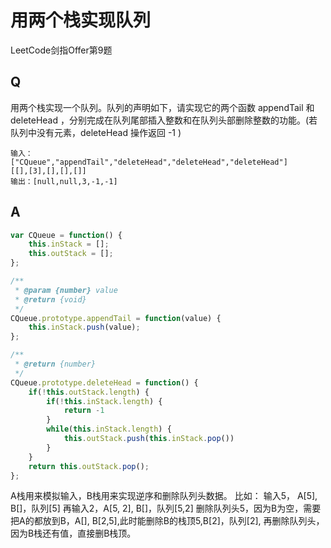 # 用两个栈实现队列
LeetCode剑指Offer第9题

## Q
用两个栈实现一个队列。队列的声明如下，请实现它的两个函数 appendTail 和 deleteHead ，分别完成在队列尾部插入整数和在队列头部删除整数的功能。(若队列中没有元素，deleteHead 操作返回 -1 )
```
输入：
["CQueue","appendTail","deleteHead","deleteHead","deleteHead"]
[[],[3],[],[],[]]
输出：[null,null,3,-1,-1]

```

## A
```javascript
var CQueue = function() {
    this.inStack = [];
    this.outStack = [];
};

/** 
 * @param {number} value
 * @return {void}
 */
CQueue.prototype.appendTail = function(value) {
    this.inStack.push(value);
};

/**
 * @return {number}
 */
CQueue.prototype.deleteHead = function() {
    if(!this.outStack.length) {
        if(!this.inStack.length) {
            return -1
        }
        while(this.inStack.length) {
            this.outStack.push(this.inStack.pop())
        }
    }
    return this.outStack.pop();
};

```
A栈用来模拟输入，B栈用来实现逆序和删除队列头数据。
比如：
输入5， A[5], B[]，队列[5]
再输入2，A[5, 2], B[]，队列[5,2]
删除队列头5，因为B为空，需要把A的都放到B，A[], B[2,5],此时能删除B的栈顶5,B[2]，队列[2],
再删除队列头，因为B栈还有值，直接删B栈顶。
